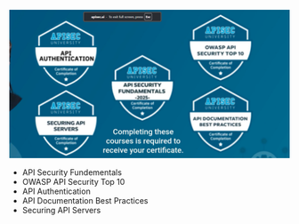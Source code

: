 ![](attachments/Pasted%20image%2020250712144140.png)

- API Security Fundementals
- OWASP API Security Top 10
- API Authentication
- API Documentation Best Practices
- Securing API Servers